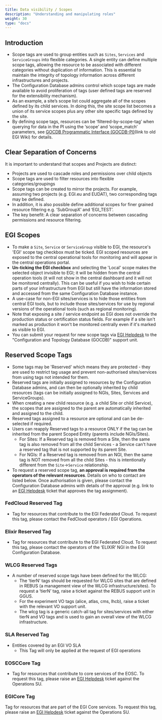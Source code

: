 ```yaml
---
title: Data visibility / Scopes
description: "Understanding and manipulating roles"
weight: 30
type: "docs"
---
```


## Introduction

- Scope tags are used to group entities such as `Sites`, `Services` and
  `ServiceGroups` into flexible categories. A single entity can define multiple
  scope tags, allowing the resource to be associated with different categories
  without duplication of information. This is essential to maintain the
  integrity of topology information across different infrastructures and
  projects.
- The Configuration Database admins control which scope tags are made available
  to avoid proliferation of tags (user defined tags are reserved for the
  extensibility mechanism).
- As an example, a site’s scope list could aggregate all of the scopes defined
  by its child services. In doing this, the site scope list becomes a union of
  its service scopes plus any other site specific tags defined by the site.
- By defining scope tags, resources can be ‘filtered-by-scope-tag’ when querying
  for data in the PI using the ‘scope’ and ‘scope_match’ parameters, see
  [GOCDB Programmatic Interface (GOCDB-PI)](https://wiki.egi.eu/wiki/GOCDB/PI/Technical_Documentation)(link
  to old EGI Wiki) for details.

## Clear Separation of Concerns

It is important to understand that scopes and Projects are distinct:

- Projects are used to cascade roles and permissions over child objects
- Scope tags are used to filter resources into flexible categories/groupings
- Scope tags can be created to mirror the projects. For example, assuming two
  projects (e.g. EGI.eu and EUDAT), two corresponding tags may be defined.
- In addition, it is also possible define additional scopes for finer grained
  resource filtering e.g. ‘SubGroupX’ and ‘EGI_TEST’.
- The key benefit: A clear separation of concerns between cascading permissions
  and resource filtering.

## EGI Scopes

- To make a `Site`, `Service` or `ServiceGroup` visible to EGI, the resource's
  'EGI' scope tag checkbox must be ticked. EGI scoped resources are exposed to
  the central operational tools for monitoring and will appear in the central
  operations portal.
- **Un-ticking the EGI checkbox** and selecting the 'Local' scope makes the
  selected object invisible to EGI; it will be hidden from the central operation
  tools (it will not show in the central dashboard and it will not be monitored
  centrally). This can be useful if you wish to hide certain parts of your
  infrastructure from EGI but still have the information stored and accessed
  from the same Configuration Database instance.
- A use-case for non-EGI sites/services is to hide those entities from central
  EGI tools, but to include those sites/services for use by regional versions of
  the operational tools (such as regional monitoring).
- Note that exposing a site / service endpoint as EGI does not override the
  production status or certification status fields. For example if a site isn't
  marked as production it won't be monitored centrally even if it's marked as
  visible to EGI.
- You can submit your request for new scope tags via
  [EGI Helpdesk](../../helpdesk) to the "Configuration and Topology Database
  (GOCDB)" support unit.

## Reserved Scope Tags

- Some tags may be 'Reserved' which means they are protected - they are used to
  restrict tag usage and prevent non-authorised sites/services from using tags
  not intended for them.
- Reserved tags are initially assigned to resources by the Configuration
  Database admins, and can then be optionally inherited by child resources (tags
  can be initially assigned to NGIs, Sites, Services and ServiceGroups).
- When creating a new child resource (e.g. a child Site or child Service), the
  scopes that are assigned to the parent are automatically inherited and
  assigned to the child.
- Reserved tags assigned to a resource are optional and can be de-selected if
  required.
- Users can reapply Reserved tags to a resource ONLY if the tag can be inherited
  from the parent Scoped Entity (parents include NGIs/Sites).
  - For Sites: If a Reserved tag is removed from a Site, then the same tag is
    also removed from all the child Services - a Service can't have a reserved
    tag that is not supported by its parent Site.
  - For NGIs: If a Reserved tag is removed from an NGI, then the same tag is NOT
    removed from all the child Sites - this is intentionally different from the
    `Site`->`Service` relationship.
- To request a reserved scope tag, **an approval is required from the operators
  of the relevant resources**. Details on who to contact are listed below. Once
  authorisation is given, please contact the Configuration Database admins with
  details of the approval (e.g. link to an [EGI Helpdesk](../../helpdesk) ticket
  that approves the tag assignment).

### FedCloud Reserved Tag

- Tag for resources that contribute to the EGI Federated Cloud. To request this
  tag, please contact the FedCloud operators / EGI Operations.

### Elixir Reserved Tag

- Tag for resources that contribute to the EGI Federated Cloud. To request this
  tag, please contact the operators of the ‘ELIXIR’ NGI in the EGI Configuration
  Database.

### WLCG Reserved Tags

- A number of reserved scope tags have been defined for the WLCG:
  - The ‘tierN’ tags should be requested for WLCG sites that are defined in
    REBUS (a management view of the WLCG infrastructure/sites). To request a
    ‘tierN’ tag, raise a ticket against the REBUS support unit in GGUS.
  - For the experiment VO tags (alice, atlas, cms, lhcb), raise a ticket with
    the relevant VO support unit.
  - The wlcg tag is a generic catch-all tag for sites/services with either tierN
    and VO tags and is used to gain an overall view of the WLCG infrastructure.

### SLA Reserved Tag

- Entities covered by an EGI VO SLA
  - This Tag will only be applied at the request of EGI operations

### EOSCCore Tag

- Tag for resources that contribute to core services of the EOSC. To request
  this tag, please raise an [EGI Helpdesk](../../helpdesk) ticket against the
  Operations SU.

### EGICore Tag

Tag for resources that are part of the EGI Core services. To request this tag,
please raise an [EGI Helpdesk](../../helpdesk) ticket against the Operations SU.
